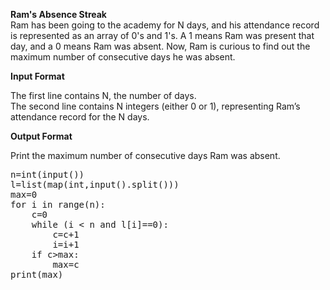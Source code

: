 <b>Ram's Absence Streak</b> <br>
Ram has been going to the academy for N days, and his attendance record is represented as an array of 0's and 1's. A 1 means Ram was present that day, and a 0 means Ram was absent. Now, Ram is curious to find out the maximum number of consecutive days he was absent.<br>

<b>Input Format</b> <br>

The first line contains N, the number of days.<br>
The second line contains N integers (either 0 or 1), representing Ram’s attendance record for the N days.<br>

<b>Output Format </b> <br>

Print the maximum number of consecutive days Ram was absent. <br>
<pre>
n=int(input())
l=list(map(int,input().split()))
max=0
for i in range(n):
    c=0
    while (i < n and l[i]==0):
        c=c+1
        i=i+1
    if c>max:
        max=c
print(max)
    </pre>
